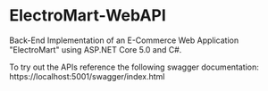 # ElectroMart-WebAPI
Back-End Implementation of an E-Commerce Web Application "ElectroMart" using ASP.NET Core 5.0 and C#.

To try out the APIs reference the following swagger documentation:
https://localhost:5001/swagger/index.html


